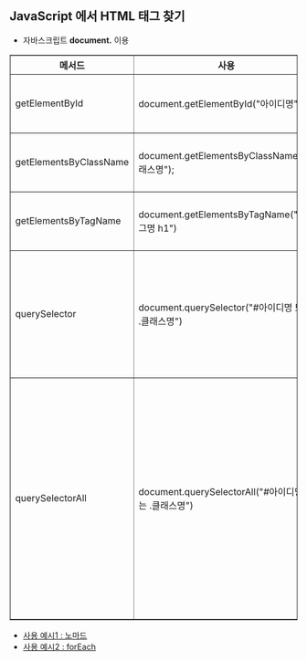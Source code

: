 ## JavaScript 에서 HTML 태그 찾기

- 자바스크립트 <b>document.</b> 이용
<table border="1" cellspacing="0">
    <tr>
    <th>메서드</th> <th>사용</th> <th>설명</th>
    </tr>
    <tr>
        <td>getElementById</td>  
        <td>document.getElementById("아이디명");</td>  
        <td>- html의 id="아이디명" 인것을 가져온다. <br>&nbsp;&nbsp;아이디명 앞에 따로 #을 작성하지 않아도 된다.
        </td>
    </tr>
     <tr>
        <td>getElementsByClassName</td>  
        <td>document.getElementsByClassName("클래스명");</td>  
        <td>- html의 class="클래스명" 인것을 가져온다. <br>&nbsp;&nbsp;클래스명 앞에 따로 .을 작성하지 않아도 된다.
        </td>
    </tr>
    <tr>
        <td>getElementsByTagName</td>  
        <td>document.getElementsByTagName("태그명 h1")</td>  
        <td>-html 특정 태그를 가지고 오고 싶을때<br>동일한 태그가 많을 경우 배열형태로 가져온다.
        </td>
    </tr>
    <tr>
        <td>querySelector</td>
        <td>document.querySelector("#아이디명 또는 .클래스명")</td>
        <td>-id를 가져올때는 "#id명"
        <br>&nbsp;&nbsp;class를 가져올때는 ".class명"
        <br>-.클래스명 태그명 : 부모요소 아래 하위 요소를 가져올때 
        <br>&nbsp;&nbsp;자식이 많을 경우 첫번째 자식만 확인 가능하다.
        </td>
    </tr>
    <tr>
        <td>querySelectorAll</td>
        <td>document.querySelectorAll("#아이디명 또는 .클래스명")</td>
        <td>- 가로안에 있는 [아이디], [클래스] 또는 
        <br>&nbsp;&nbsp;[#아이디명 하위태그], [.클래스명 하위태그] 인 것 
        <br>&nbsp;&nbsp;모두 가지고 오고 싶을때
        <br> - 여러개 가져올때 배열형태로 가져오고 
        <br>&nbsp;&nbsp;인덱스를 통해 특정 태그만 확인할 수 있다.
        <br>- 예시) 
        <br>&nbsp;&nbsp;const test = querySelectorAll(".text li")
        <br>&nbsp;&nbsp;text클래스의 li를 모두 가져올 수 있다.
        <br>&nbsp;&nbsp;test[2] ==> .text 두번째 li
        </td>
    </tr>
</table>

- [사용 예시1 : 노마드](https://github.com/hyeah0/Javascript/blob/master/Javacript_nomad/d1-4_JS_basic/d3_1_SearchingForElements.html)
- [사용 예시2 : forEach](https://github.com/hyeah0/SmartWeb_Contents_WebApplication_developer_class/blob/main/5_web/00_UI%ED%8F%89%EA%B0%80/src/main/webapp/js/type.js)
